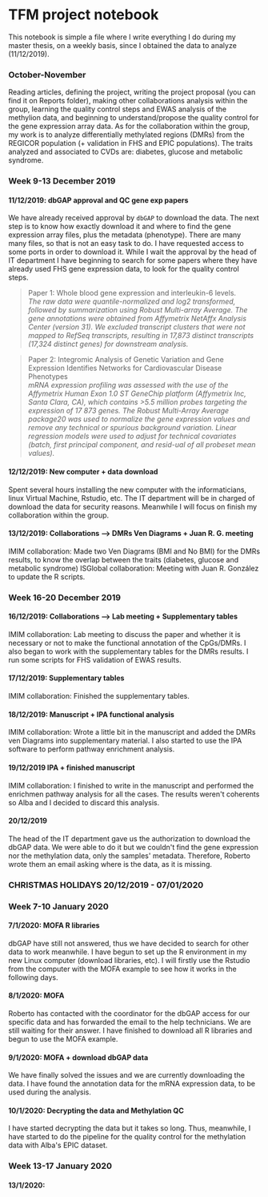 # TFM project notebook

This notebook is simple a file where I write everything I do during my master thesis, on a weekly basis, since I obtained the data to analyze (11/12/2019).

### October-November

Reading articles, defining the project, writing the project proposal (you can find it on Reports folder), making other collaborations analysis within the group, learning the quality control steps and EWAS analysis of the methylion data, and beginning to understand/propose the quality control for the gene expression array data.
As for the collaboration within the group, my work is to analyze differentially methylated regions (DMRs) from the REGICOR population (+ validation in FHS and EPIC populations). The traits analyzed and associated to CVDs are: diabetes, glucose and metabolic syndrome.

### Week 9-13 December 2019

#### 11/12/2019: dbGAP approval and QC gene exp papers

We have already received approval by `dbGAP` to download the data. The next step is to know how exactly download it and where to find the gene expression array files, plus the metadata (phenotype). There are many many files, so that is not an easy task to do.
I have requested access to some ports in order to download it. While I wait the approval by the head of IT department I have beginning to search for some papers where they have already used FHS gene expression data, to look for the quality control steps.

> Paper 1: Whole blood gene expression and interleukin-6 levels. \
*The raw data were quantile-normalized and log2 transformed, followed by summarization using Robust Multi-array Average. The gene annotations were obtained from Affymetrix NetAffx Analysis Center (version 31). We excluded transcript clusters that were not mapped to RefSeq transcripts, resulting in 17,873 distinct transcripts (17,324 distinct genes) for downstream analysis.*

> Paper 2: Integromic Analysis of Genetic Variation and Gene Expression Identifies Networks for Cardiovascular Disease Phenotypes \
*mRNA expression profiling was assessed with the use of the Affymetrix Human Exon 1.0 ST GeneChip platform (Affymetrix Inc, Santa Clara, CA), which contains >5.5 million probes targeting the expression of 17 873 genes. The Robust Multi-Array Average package20 was used to normalize the gene expression values and remove any technical or spurious background variation. Linear regression models were used to adjust for technical covariates (batch, first principal component, and resid-ual of all probeset mean values).*

#### 12/12/2019: New computer + data download

Spent several hours installing the new computer with the informaticians, linux Virtual Machine, Rstudio, etc.
The IT department will be in charged of download the data for security reasons. Meanwhile I will focus on finish my collaboration within the group.

#### 13/12/2019: Collaborations --> DMRs Ven Diagrams + Juan R. G. meeting

IMIM collaboration: Made two Ven Diagrams (BMI and No BMI) for the DMRs results, to know the overlap between the traits (diabetes, glucose and metabolic syndrome)
ISGlobal collaboration: Meeting with Juan R. González to update the R scripts.

### Week 16-20 December 2019

#### 16/12/2019: Collaborations --> Lab meeting + Supplementary tables

IMIM collaboration: Lab meeting to discuss the paper and whether it is necessary or not to make the functional annotation of the CpGs/DMRs. I also began to work with the supplementary tables for the DMRs results. I run some scripts for FHS validation of EWAS results.

#### 17/12/2019: Supplementary tables

IMIM collaboration: Finished the supplementary tables.

#### 18/12/2019: Manuscript + IPA functional analysis

IMIM collaboration: Wrote a little bit in the manuscript and added the DMRs ven Diagrams into supplementary material. I also started to use the IPA software to perform pathway enrichment analysis.

#### 19/12/2019 IPA + finished manuscript

IMIM collaboration: I finished to write in the manuscript and performed the enrichmen pathway analysis for all the cases. The results weren't coherents so Alba and I decided to discard this analysis. 

#### 20/12/2019

The head of the IT department gave us the authorization to download the dbGAP data. We were able to do it but we couldn't find the gene expression nor the methylation data, only the samples' metadata. Therefore, Roberto wrote them an email asking where is the data, as it is missing. 

### CHRISTMAS HOLIDAYS 20/12/2019 - 07/01/2020

### Week 7-10 January 2020

#### 7/1/2020: MOFA R libraries

dbGAP have still not answered, thus we have decided to search for other data to work meanwhile.
I have begun to set up the R environment in my new Linux computer (download libraries, etc). I will firstly use the Rstudio from the computer with the MOFA example to see how it works in the following days.

#### 8/1/2020: MOFA

Roberto has contacted with the coordinator for the dbGAP access for our specific data and has forwarded the email to the help technicians. We are still waiting for their answer.
I have finished to download all R libraries and begun to use the MOFA example.

#### 9/1/2020: MOFA + download dbGAP data

We have finally solved the issues and we are currently downloading the data. I have found the annotation data for the mRNA expression data, to be used during the analysis.

#### 10/1/2020: Decrypting the data and Methylation QC

I have started decrypting the data but it takes so long.
Thus, meanwhile, I have started to do the pipeline for the quality control for the methylation data with Alba's EPIC dataset.

### Week 13-17 January 2020

#### 13/1/2020:

